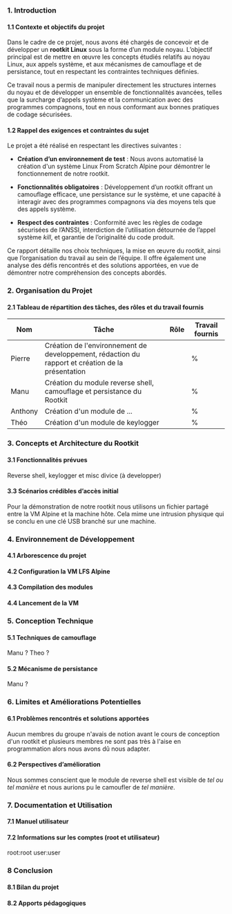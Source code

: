 ### 1. Introduction

#### 1.1 Contexte et objectifs du projet

Dans le cadre de ce projet, nous avons été chargés de concevoir et de développer un **rootkit Linux** sous la forme d’un module noyau. L’objectif principal est de mettre en œuvre les concepts étudiés relatifs au noyau Linux, aux appels système, et aux mécanismes de camouflage et de persistance, tout en respectant les contraintes techniques définies.

Ce travail nous a permis de manipuler directement les structures internes du noyau et de développer un ensemble de fonctionnalités avancées, telles que la surcharge d’appels système et la communication avec des programmes compagnons, tout en nous conformant aux bonnes pratiques de codage sécurisées.

#### 1.2 Rappel des exigences et contraintes du sujet

Le projet a été réalisé en respectant les directives suivantes :

- **Création d’un environnement de test** : Nous avons automatisé la création d'un système Linux From Scratch Alpine pour démontrer le fonctionnement de notre rootkit.

- **Fonctionnalités obligatoires** : Développement d’un rootkit offrant un camouflage efficace, une persistance sur le système, et une capacité à interagir avec des programmes compagnons via des moyens tels que des appels système.

- **Respect des contraintes** : Conformité avec les règles de codage sécurisées de l’ANSSI, interdiction de l’utilisation détournée de l’appel système _kill_, et garantie de l’originalité du code produit.

Ce rapport détaille nos choix techniques, la mise en œuvre du rootkit, ainsi que l’organisation du travail au sein de l’équipe. Il offre également une analyse des défis rencontrés et des solutions apportées, en vue de démontrer notre compréhension des concepts abordés.

### 2. Organisation du Projet
#### 2.1 Tableau de répartition des tâches, des rôles et du travail fournis

| Nom     | Tâche                                                                                             | Rôle | Travail fournis |
| ------- | ------------------------------------------------------------------------------------------------- | ---- | --------------- |
| Pierre  | Création de l'environnement de developpement, rédaction du rapport et création de la présentation |      | %               |
| Manu    | Création du module reverse shell, camouflage et persistance du Rootkit                            |      | %               |
| Anthony | Création d'un module de ...                                                                       |      | %               |
| Théo    | Création d'un module de keylogger                                                                 |      | %               |

### 3. Concepts et Architecture du Rootkit  
#### 3.1 Fonctionnalités prévues

Reverse shell, keylogger et misc divice (à developper)

#### 3.3 Scénarios crédibles d’accès initial

Pour la démonstration de notre rootkit nous utilisons un fichier partagé entre la VM Alpine et la machine hôte. Cela mime une intrusion physique qui se conclu en une clé USB branché sur une machine.

### 4. **Environnement de Développement**

#### 4.1 Arborescence du projet
#### 4.2 Configuration la VM LFS Alpine

#### 4.3 Compilation des modules

#### 4.4 Lancement de la VM

### 5. **Conception Technique**  
#### 5.1 Techniques de camouflage  
Manu ? Theo ?
#### 5.2 Mécanisme de persistance
Manu ?

### 6. **Limites et Améliorations Potentielles**  
#### 6.1 Problèmes rencontrés et solutions apportées  

Aucun membres du groupe n'avais de notion avant le cours de conception d'un rootkit et plusieurs membres ne sont pas très à l'aise en programmation alors nous avons dû nous adapter.

#### 6.2 Perspectives d’amélioration

Nous sommes conscient que le module de reverse shell est visible de *tel ou tel manière* et nous aurions pu le camoufler de *tel manière*.

### 7. **Documentation et Utilisation**
#### 7.1 Manuel utilisateur
#### 7.2 Informations sur les comptes (root et utilisateur)
root:root
user:user
### 8 **Conclusion**  
#### 8.1 Bilan du projet  
#### 8.2 Apports pédagogiques
